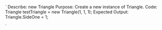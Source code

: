 `
Describe: new Triangle
Purpose: Create a new instance of Triangle.
Code: Triangle testTriangle = new Triangle(1, 1, 1);
Expected Output: Triangle.SideOne = 1;


`